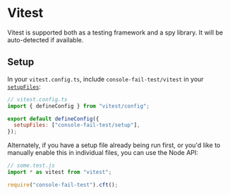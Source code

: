 # Vitest

Vitest is supported both as a testing framework and a spy library.
It will be auto-detected if available.

## Setup

In your `vitest.config.ts`, include `console-fail-test/vitest` in your [`setupFiles`](https://vitest.dev/config/#setupfiles):

```js
// vitest.config.ts
import { defineConfig } from "vitest/config";

export default defineConfig({
  setupFiles: ["console-fail-test/setup"],
});
```

Alternately, if you have a setup file already being run first, or you'd like to manually enable this in individual files, you can use the Node API:

```js
// some.test.js
import * as vitest from "vitest";

require("console-fail-test").cft();
```
